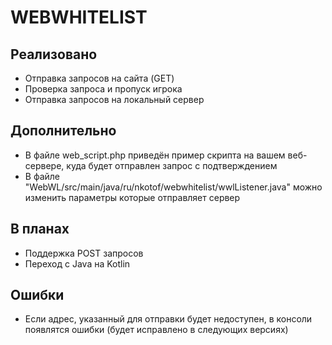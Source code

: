 # WEBWHITELIST


## Реализовано
- Отправка запросов на сайта (GET)
- Проверка запроса и пропуск игрока
- Отправка запросов на локальный сервер

## Дополнительно
- В файле web_script.php приведён пример скрипта на вашем веб-сервере, куда будет отправлен запрос с подтверждением
- В файле "WebWL/src/main/java/ru/nkotof/webwhitelist/wwlListener.java" можно изменить параметры которые отправляет сервер

## В планах
- Поддержка POST запросов
- Переход с Java на Kotlin

## Ошибки
- Если адрес, указанный для отправки будет недоступен, в консоли появлятся ошибки (будет исправлено в следующих версиях)